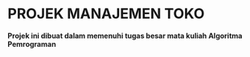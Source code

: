 # PROJEK MANAJEMEN TOKO
**Projek ini dibuat dalam memenuhi tugas besar mata kuliah Algoritma Pemrograman**

